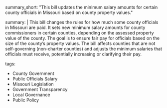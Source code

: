 summary_short: "This bill updates the minimum salary amounts for certain county officials in Missouri based on county property values."

summary: |
  This bill changes the rules for how much some county officials in Missouri are paid. It sets new minimum salary amounts for county commissioners in certain counties, depending on the assessed property value of the county. The goal is to ensure fair pay for officials based on the size of the county’s property values. The bill affects counties that are not self-governing (non-charter counties) and adjusts the minimum salaries that officials must receive, potentially increasing or clarifying their pay.

tags:
  - County Government
  - Public Officials Salary
  - Missouri Legislation
  - Government Transparency
  - Local Governance
  - Public Policy
